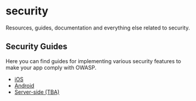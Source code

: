 # security

Resources, guides, documentation and everything else related to security.

## Security Guides

Here you can find guides for implementing various security features to make your app comply with OWASP.

- [iOS](/docs/guides/ios)
- [Android](/docs/guides/android)
- [Server-side (TBA)](#tba)
